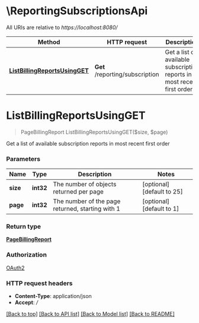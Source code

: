 # \ReportingSubscriptionsApi

All URIs are relative to *https://localhost:8080/*

Method | HTTP request | Description
------------- | ------------- | -------------
[**ListBillingReportsUsingGET**](ReportingSubscriptionsApi.md#ListBillingReportsUsingGET) | **Get** /reporting/subscription | Get a list of available subscription reports in most recent first order


# **ListBillingReportsUsingGET**
> PageBillingReport ListBillingReportsUsingGET($size, $page)

Get a list of available subscription reports in most recent first order


### Parameters

Name | Type | Description  | Notes
------------- | ------------- | ------------- | -------------
 **size** | **int32**| The number of objects returned per page | [optional] [default to 25]
 **page** | **int32**| The number of the page returned, starting with 1 | [optional] [default to 1]

### Return type

[**PageBillingReport**](Page«BillingReport».md)

### Authorization

[OAuth2](../README.md#OAuth2)

### HTTP request headers

 - **Content-Type**: application/json
 - **Accept**: */*

[[Back to top]](#) [[Back to API list]](../README.md#documentation-for-api-endpoints) [[Back to Model list]](../README.md#documentation-for-models) [[Back to README]](../README.md)

